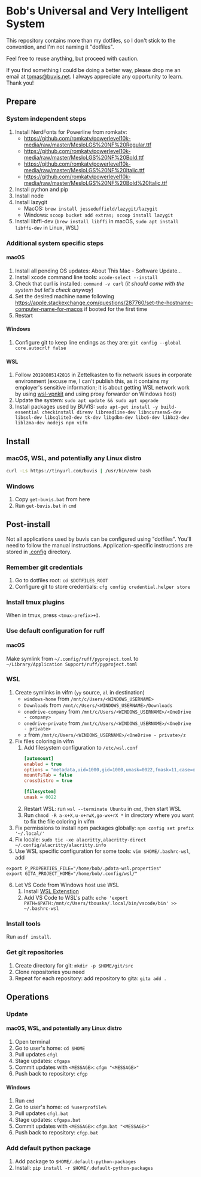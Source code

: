 # Bob's Universal and Very Intelligent System

This repository contains more than my dotfiles, so I don't stick to the convention, and I'm not naming it "dotfiles".

Feel free to reuse anything, but proceed with caution.

If you find something I could be doing a better way, please drop me an email at tomas@buvis.net.
I always appreciate any opportunity to learn. Thank you!

## Prepare

### System independent steps

1. Install NerdFonts for Powerline from romkatv:
   - https://github.com/romkatv/powerlevel10k-media/raw/master/MesloLGS%20NF%20Regular.ttf
   - https://github.com/romkatv/powerlevel10k-media/raw/master/MesloLGS%20NF%20Bold.ttf
   - https://github.com/romkatv/powerlevel10k-media/raw/master/MesloLGS%20NF%20Italic.ttf
   - https://github.com/romkatv/powerlevel10k-media/raw/master/MesloLGS%20NF%20Bold%20Italic.ttf
2. Install python and pip
3. Install node
4. Install lazygit
   - MacOS: `brew install jesseduffield/lazygit/lazygit`
   - Windows: `scoop bucket add extras; scoop install lazygit`
6. Install libffi-dev (`brew install libffi` in macOS, `sudo apt install libffi-dev` in Linux, WSL)

### Additional system specific steps

#### macOS

1. Install all pending OS updates: About This Mac - Software Update...
2. Install xcode command line tools: `xcode-select --install`
3. Check that curl is installed: `command -v curl` (*it should come with the system but let's check anyway*)
4. Set the desired machine name following https://apple.stackexchange.com/questions/287760/set-the-hostname-computer-name-for-macos if booted for the first time
5. Restart

#### Windows

1. Configure git to keep line endings as they are: `git config --global core.autocrlf false`

#### WSL

1. Follow `20190805142816` in Zettelkasten to fix network issues in corporate environment (excuse me, I can't publish this, as it contains my employer's sensitive information; it is about getting WSL network work by using [wsl-vpnkit](https://github.com/sakai135/wsl-vpnkit) and using proxy forwarder on Windows host)
2. Update the system: `sudo apt update && sudo apt upgrade`
3. Install packages used by BUVIS: `sudo apt-get install -y build-essential checkinstall direnv libreadline-dev libncursesw5-dev libssl-dev libsqlite3-dev tk-dev libgdbm-dev libc6-dev libbz2-dev liblzma-dev nodejs npm vifm`

## Install

### macOS, WSL, and potentially any Linux distro
``` bash
curl -Ls https://tinyurl.com/buvis | /usr/bin/env bash
```

### Windows

1. Copy `get-buvis.bat` from here
2. Run `get-buvis.bat` in `cmd`

## Post-install

Not all applications used by buvis can be configured using "dotfiles". You'll need to follow the manual instructions. Application-specific instructions are stored in [.config](./.config) directory.

### Remember git credentials

1. Go to dotfiles root: `cd $DOTFILES_ROOT`
2. Configure git to store credentials: `cfg config credential.helper store`

### Install tmux plugins

When in tmux, press `<tmux-prefix>+I`.

### Use default configuration for ruff

#### macOS

Make symlink from `~/.config/ruff/pyproject.toml` to `~/Library/Application Support/ruff/pyproject.toml`

### WSL
 
1. Create symlinks in vifm (`yy` source, `al` in destination)
   - `windows-home` from `/mnt/c/Users/<WINDOWS_USERNAME>`
   - `Downloads` from `/mnt/c/Users/<WINDOWS_USERNAME>/Downloads`
   - `onedrive-company` from `/mnt/c/Users/<WINDOWS_USERNAME>/<OneDrive - company>`
   - `onedrive-private` from `/mnt/c/Users/<WINDOWS_USERNAME>/<OneDrive - private>`
   - `z` from `/mnt/c/Users/<WINDOWS_USERNAME>/<OneDrive - private>/z`
2. Fix files coloring in vifm
   1. Add filesystem configuration to `/etc/wsl.conf`
      ``` ini
      [automount]
      enabled = true
      options = "metadata,uid=1000,gid=1000,umask=0022,fmask=11,case=off"
      mountFsTab = false
      crossDistro = true
      
      [filesystem]
      umask = 0022
      ```
   2. Restart WSL: run `wsl --terminate Ubuntu` in `cmd`, then start WSL
   3. Run `chmod -R a-x+X,u-x+rwX,go-wx+rX *` in directory where you want to fix the file coloring in vifm
3. Fix permissions to install npm packages globally: `npm config set prefix '~/.local/'`
4. Fix locale: `sudo tic -xe alacritty,alacritty-direct ~/.config/alacritty/alacritty.info`
5. Use WSL specific configuration for some tools: `vim $HOME/.bashrc-wsl`, add
```
export P_PROPERTIES_FILE="/home/bob/.pdata-wsl.properties"
export GITA_PROJECT_HOME="/home/bob/.config/wsl/"
```
6. Let VS Code from Windows host use WSL
   1. Install [WSL Extenstion](https://marketplace.visualstudio.com/items?itemName=ms-vscode-remote.remote-wsl)
   2. Add VS Code to WSL's path: `echo 'export PATH=$PATH:/mnt/c/Users/tbouska/.local/bin/vscode/bin' >> ~/.bashrc-wsl`

### Install tools

Run `asdf install`.

### Get git repositories

1. Create directory for git: `mkdir -p $HOME/git/src`
2. Clone repositories you need
3. Repeat for each repository: add repository to gita: `gita add .`

## Operations

### Update

#### macOS, WSL, and potentially any Linux distro

1. Open terminal
2. Go to user's home: `cd $HOME`
3. Pull updates `cfgl`
4. Stage updates: `cfgapa`
5. Commit updates with `<MESSAGE>`: `cfgm "<MESSAGE>"`
6. Push back to repository: `cfgp`

#### Windows

1. Run `cmd`
2. Go to user's home: `cd %userprofile%`
3. Pull updates `cfgl.bat`
4. Stage updates: `cfgapa.bat`
5. Commit updates with `<MESSAGE>`: `cfgm.bat "<MESSAGE>"`
6. Push back to repository: `cfgp.bat`

### Add default python package

1. Add package to `$HOME/.default-python-packages`
2. Install: `pip install -r $HOME/.default-python-packages`
